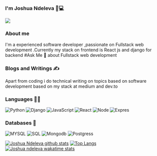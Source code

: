 ### I'm Joshua Ndeleva :rocket::computer:
![](https://media.giphy.com/media/Y4ak9Ki2GZCbJxAnJD/giphy.gif)



### About me

I'm a experienced software developer ,passionate on Fullstack web development .Currently my stack on frontend is React js  and django for backend
#Ask Me  💬 about Fullstack web development

### Blogs and Writings ✍️
Apart from coding i do technical writing on topics based on software development based on my stack at medium and dev.to


### Languages 👨‍💻

![Python](https://img.shields.io/badge/-Python-000?&logo=Python)
![Django](https://img.shields.io/badge/-Django-000?&logo=Django)
![JavaScript](https://img.shields.io/badge/-JavaScript-000?&logo=JavaScript)
![React](https://img.shields.io/badge/-React-000?&logo=React)
![Node](https://img.shields.io/badge/-Node-000?&logo=Node)
![Expres](https://img.shields.io/badge/-Express-000?&logo=Express)

### Databases 🏬
![MYSQL](https://img.shields.io/badge/-MYSQL-000?&logo=MYSQL)
![SQL](https://img.shields.io/badge/-SQL-000?&logo=SQL)
![Mongodb](https://img.shields.io/badge/-Mongodb-000?&logo=Mongodb)
![Postgress](https://img.shields.io/badge/-Postgress-000?&logo=Postgress)

[![Joshua Ndeleva github stats ](https://github-readme-stats.vercel.app/api?username=joshuandeleva&theme=dark&show_icons=true)](https://github.com/joshuandeleva/github-readme-stats)
[![Top Langs](https://github-readme-stats.vercel.app/api/top-langs/?username=joshuandeleva&theme=dark&show_icons=true)](https://github.com/joshuandeleva/github-readme-stats)
[![Joshua ndeleva wakatime stats](https://github-readme-stats.vercel.app/api/wakatime?username=iamndeleva&theme=dark&show_icons=true)](https://github.com/joshuandeleva/github-readme-stats)
<!--
**joshuandeleva/joshuandeleva** is a ✨ _special_ ✨ repository because its `README.md` (this file) appears on your GitHub profile.

Here are some ideas to get you started:

- 🔭 I’m currently working on ...
- 🌱 I’m currently learning ...
- 👯 I’m looking to collaborate on ...
- 🤔 I’m looking for help with ...
- 💬 Ask me about ...
- 📫 How to reach me: ...
- 😄 Pronouns: ...
- ⚡ Fun fact: ...
-->

